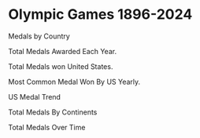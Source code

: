 # Olympic Games 1896-2024
 Medals by Country





 Total Medals Awarded Each Year.
 
Total Medals won United States.

Most Common Medal Won By US Yearly.

US Medal Trend

Total Medals By Continents

Total Medals Over Time
